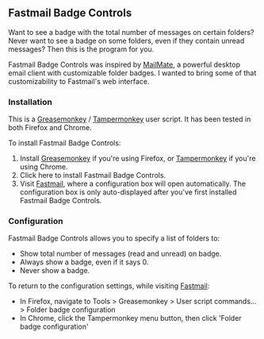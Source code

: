 Fastmail Badge Controls
-----------------------

Want to see a badge with the total number of messages on certain folders? Never want to see a badge on some folders, even if they contain unread messages?  Then this is the program for you.

Fastmail Badge Controls was inspired by [MailMate](http://freron.com/), a powerful desktop email client with customizable folder badges.  I wanted to bring some of that customizability to Fastmail's web interface.

### Installation

This is a [Greasemonkey](https://addons.mozilla.org/en-us/firefox/addon/greasemonkey/) / [Tampermonkey](https://chrome.google.com/webstore/detail/tampermonkey/dhdgffkkebhmkfjojejmpbldmpobfkfo?hl=en) user script.  It has been tested in both Firefox and Chrome.

To install Fastmail Badge Controls:

1. Install [Greasemonkey](https://addons.mozilla.org/en-us/firefox/addon/greasemonkey/) if you're using Firefox, or [Tampermonkey](https://chrome.google.com/webstore/detail/tampermonkey/dhdgffkkebhmkfjojejmpbldmpobfkfo?hl=en) if you're using Chrome.
2. Click here to install Fastmail Badge Controls.
3. Visit [Fastmail](https://www.fastmail.com/), where a configuration box will open automatically.  The configuration box is only auto-displayed after you've first installed Fastmail Badge Controls.

### Configuration

Fastmail Badge Controls allows you to specify a list of folders to:

* Show total number of messages (read and unread) on badge.
* Always show a badge, even if it says 0.
* Never show a badge.

To return to the configuration settings, while visiting [Fastmail](https://www.fastmail.com/):

* In Firefox, navigate to Tools > Greasemonkey > User script commands... > Folder badge configuration
* In Chrome, click the Tampermonkey menu button, then click 'Folder badge configuration'
